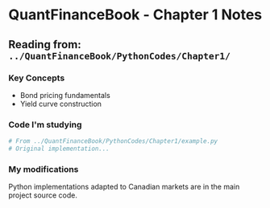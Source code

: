 # QuantFinanceBook - Chapter 1 Notes

## Reading from: `../QuantFinanceBook/PythonCodes/Chapter1/`

### Key Concepts
- Bond pricing fundamentals
- Yield curve construction

### Code I'm studying
```python
# From ../QuantFinanceBook/PythonCodes/Chapter1/example.py
# Original implementation...
```

### My modifications
Python implementations adapted to Canadian markets are in the main project source code.